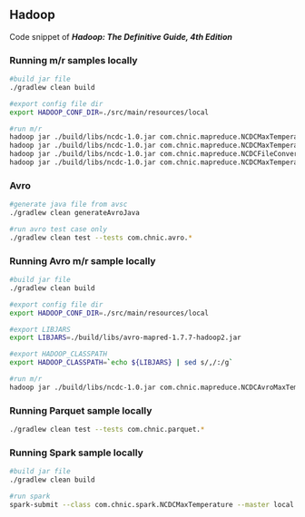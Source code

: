 ## Hadoop
Code snippet of **_Hadoop: The Definitive Guide, 4th Edition_**

### Running m/r samples locally
```bash
#build jar file
./gradlew clean build

#export config file dir
export HADOOP_CONF_DIR=./src/main/resources/local

#run m/r
hadoop jar ./build/libs/ncdc-1.0.jar com.chnic.mapreduce.NCDCMaxTemperature './src/test/resources/190*.gz' ./out
hadoop jar ./build/libs/ncdc-1.0.jar com.chnic.mapreduce.NCDCMaxTemperatureCompression ./src/test/resources/1901 ./out
hadoop jar ./build/libs/ncdc-1.0.jar com.chnic.mapreduce.NCDCFileConverter ./src/test/resources/1901 ./out
hadoop jar ./build/libs/ncdc-1.0.jar com.chnic.mapreduce.NCDCMaxTemperatureSortedByMapper './src/test/resources/190*.gz' ./out
```

### Avro
```bash
#generate java file from avsc 
./gradlew clean generateAvroJava

#run avro test case only 
./gradlew clean test --tests com.chnic.avro.*
```

### Running Avro m/r sample locally
```bash
#build jar file
./gradlew clean build

#export config file dir
export HADOOP_CONF_DIR=./src/main/resources/local

#export LIBJARS
export LIBJARS=./build/libs/avro-mapred-1.7.7-hadoop2.jar

#export HADOOP_CLASSPATH
export HADOOP_CLASSPATH=`echo ${LIBJARS} | sed s/,/:/g`

#run m/r
hadoop jar ./build/libs/ncdc-1.0.jar com.chnic.mapreduce.NCDCAvroMaxTemperature -libjars ${LIBJARS} './src/test/resources/190*.gz' ./out
```

### Running Parquet sample locally
```bash
./gradlew clean test --tests com.chnic.parquet.*
```

### Running Spark sample locally
```bash
#build jar file
./gradlew clean build

#run spark
spark-submit --class com.chnic.spark.NCDCMaxTemperature --master local ./build/libs/ncdc-1.0.jar ./src/test/resources/1901 ./out
```


